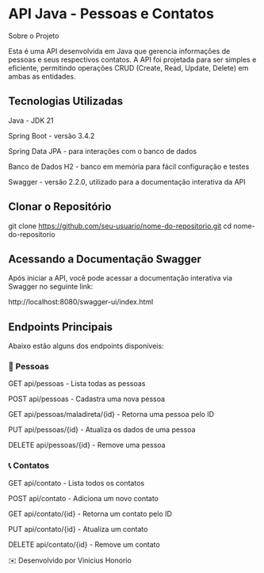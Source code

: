 # API Java - Pessoas e Contatos

Sobre o Projeto

Esta é uma API desenvolvida em Java que gerencia informações de pessoas e seus respectivos contatos.
A API foi projetada para ser simples e eficiente, permitindo operações CRUD (Create, Read, Update, Delete) em ambas as entidades.

## Tecnologias Utilizadas

Java - JDK 21

Spring Boot - versão 3.4.2

Spring Data JPA - para interações com o banco de dados

Banco de Dados H2 - banco em memória para fácil configuração e testes

Swagger - versão 2.2.0, utilizado para a documentação interativa da API

## Clonar o Repositório

  git clone https://github.com/seu-usuario/nome-do-repositorio.git
  cd nome-do-repositorio
  

## Acessando a Documentação Swagger

Após iniciar a API, você pode acessar a documentação interativa via Swagger no seguinte link:

http://localhost:8080/swagger-ui/index.html


## Endpoints Principais

Abaixo estão alguns dos endpoints disponíveis:

### 📌 Pessoas

GET api/pessoas - Lista todas as pessoas

POST api/pessoas - Cadastra uma nova pessoa

GET api/pessoas/maladireta/{id} - Retorna uma pessoa pelo ID

PUT api/pessoas/{id} - Atualiza os dados de uma pessoa

DELETE api/pessoas/{id} - Remove uma pessoa

### 📞 Contatos

GET api/contato - Lista todos os contatos

POST api/contato - Adiciona um novo contato

GET api/contato/{id} - Retorna um contato pelo ID

PUT api/contato/{id} - Atualiza um contato

DELETE api/contato/{id} - Remove um contato

✉️ Desenvolvido por Vinicius Honorio
